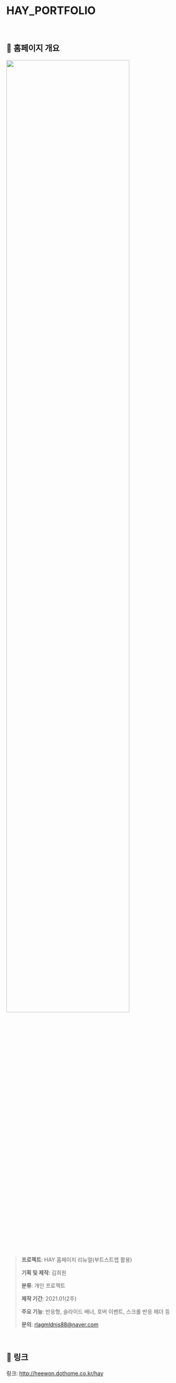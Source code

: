 # HAY_PORTFOLIO  
 
## :pencil: 홈페이지 개요
<img width="80%" src="https://user-images.githubusercontent.com/99087758/201687782-200405ed-cf73-4cae-a4c6-f8c35c0794fc.jpg"/>

> **프로젝트**: HAY 홈페이지 리뉴얼(부트스트랩 활용)
> 
> **기획 및 제작**: 김희원
> 
> **분류**: 개인 프로젝트
> 
> **제작 기간**: 2021.01(2주)
> 
> **주요 기능**: 반응형, 슬라이드 배너, 호버 이벤트, 스크롤 반응 헤더 등
> 
> **문의**: rlagmldnjs88@naver.com

  
     
## :link: 링크
링크: http://heewon.dothome.co.kr/hay

